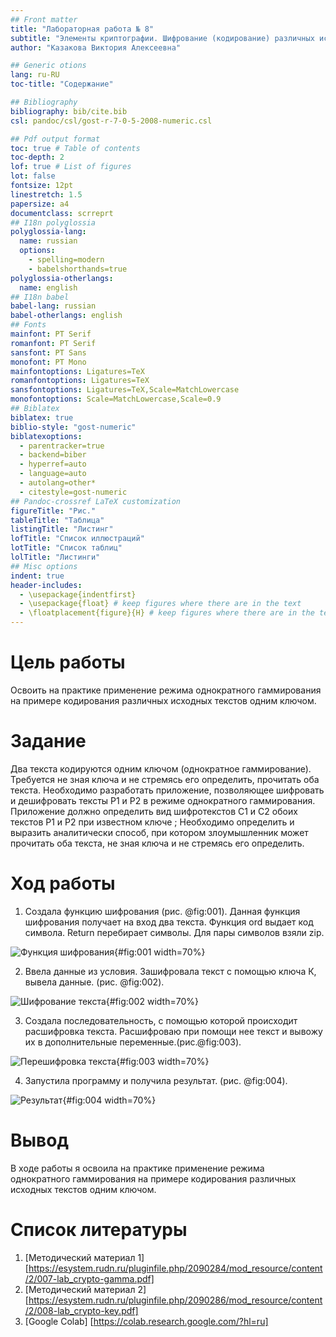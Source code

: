 ```yaml
---
## Front matter
title: "Лабораторная работа № 8"
subtitle: "Элементы криптографии. Шифрование (кодирование) различных исходных текстов одним ключом"
author: "Казакова Виктория Алексеевна"

## Generic otions
lang: ru-RU
toc-title: "Содержание"

## Bibliography
bibliography: bib/cite.bib
csl: pandoc/csl/gost-r-7-0-5-2008-numeric.csl

## Pdf output format
toc: true # Table of contents
toc-depth: 2
lof: true # List of figures
lot: false
fontsize: 12pt
linestretch: 1.5
papersize: a4
documentclass: scrreprt
## I18n polyglossia
polyglossia-lang:
  name: russian
  options:
	- spelling=modern
	- babelshorthands=true
polyglossia-otherlangs:
  name: english
## I18n babel
babel-lang: russian
babel-otherlangs: english
## Fonts
mainfont: PT Serif
romanfont: PT Serif
sansfont: PT Sans
monofont: PT Mono
mainfontoptions: Ligatures=TeX
romanfontoptions: Ligatures=TeX
sansfontoptions: Ligatures=TeX,Scale=MatchLowercase
monofontoptions: Scale=MatchLowercase,Scale=0.9
## Biblatex
biblatex: true
biblio-style: "gost-numeric"
biblatexoptions:
  - parentracker=true
  - backend=biber
  - hyperref=auto
  - language=auto
  - autolang=other*
  - citestyle=gost-numeric
## Pandoc-crossref LaTeX customization
figureTitle: "Рис."
tableTitle: "Таблица"
listingTitle: "Листинг"
lofTitle: "Список иллюстраций"
lotTitle: "Список таблиц"
lolTitle: "Листинги"
## Misc options
indent: true
header-includes:
  - \usepackage{indentfirst}
  - \usepackage{float} # keep figures where there are in the text
  - \floatplacement{figure}{H} # keep figures where there are in the text
---
```


# Цель работы

Освоить на практике применение режима однократного гаммирования на примере кодирования различных исходных текстов одним ключом.

# Задание

Два текста кодируются одним ключом (однократное гаммирование). Требуется не зная ключа и не стремясь его определить, прочитать оба текста. Необходимо разработать приложение, позволяющее шифровать и дешифровать тексты P1 и P2 в режиме однократного гаммирования. Приложение должно определить вид шифротекстов C1 и C2 обоих текстов P1 и P2 при известном ключе ; Необходимо определить и выразить аналитически способ, при котором злоумышленник может прочитать оба текста, не зная ключа и не стремясь его определить.

# Ход работы

1. Создала функцию шифрования (рис. @fig:001). Данная функция шифрования получает на вход два текста. Функция ord выдает код символа. Return перебирает символы. Для пары символов взяли zip.

![Функция шифрования](image/1.png){#fig:001 width=70%}

2. Ввела данные из условия. Зашифровала текст с помощью ключа К, вывела данные. (рис. @fig:002).

![Шифрование текста](image/2.png){#fig:002 width=70%}

3. Создала последовательность, с помощью которой происходит расшифровка текста. Расшифроваю при помощи нее текст и вывожу их в дополнительные переменные.(рис.@fig:003).

![Перешифровка текста](image/3.png){#fig:003 width=70%}

4. Запустила программу и получила результат. (рис. @fig:004).

![Результат](image/4.png){#fig:004 width=70%}


# Вывод

В ходе работы я освоила на практике применение режима однократного гаммирования на примере кодирования различных исходных текстов одним ключом.

# Список литературы

1. [Методический материал 1] [https://esystem.rudn.ru/pluginfile.php/2090284/mod_resource/content/2/007-lab_crypto-gamma.pdf]
2. [Методический материал 2] [https://esystem.rudn.ru/pluginfile.php/2090286/mod_resource/content/2/008-lab_crypto-key.pdf]
3. [Google Colab] [https://colab.research.google.com/?hl=ru]